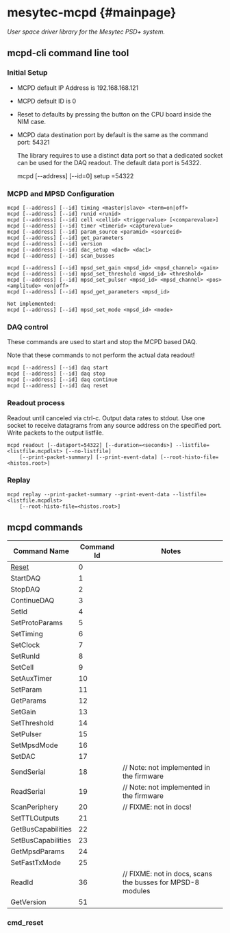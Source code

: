 # mesytec-mcpd  {#mainpage}

*User space driver library for the Mesytec PSD+ system.*

## mcpd-cli command line tool


### Initial Setup

* MCPD default IP Address is 192.168.168.121
* MCPD default ID is 0
* Reset to defaults by pressing the button on the CPU board inside the NIM case.
* MCPD data destination port by default is the same as the command port: 54321

  The library requires to use a distinct data port so that a dedicated socket
  can be used for the DAQ readout. The default data port is 54322.

    mcpd [--address] [--id=0] setup <newaddress> <newid> <dataport>=54322


### MCPD and MPSD Configuration

    mcpd [--address] [--id] timing <master|slave> <term=on|off>
    mcpd [--address] [--id] runid <runid>
    mcpd [--address] [--id] cell <cellid> <triggervalue> [<comparevalue>]
    mcpd [--address] [--id] timer <timerid> <capturevalue>
    mcpd [--address] [--id] param_source <paramid> <sourceid>
    mcpd [--address] [--id] get_parameters
    mcpd [--address] [--id] version
    mcpd [--address] [--id] dac_setup <dac0> <dac1>
    mcpd [--address] [--id] scan_busses
    
    mcpd [--address] [--id] mpsd_set_gain <mpsd_id> <mpsd_channel> <gain>
    mcpd [--address] [--id] mpsd_set_threshold <mpsd_id> <threshold>
    mcpd [--address] [--id] mpsd_set_pulser <mpsd_id> <mpsd_channel> <pos> <amplitude> <on|off>
    mcpd [--address] [--id] mpsd_get_parameters <mpsd_id>

    Not implemented:
    mcpd [--address] [--id] mpsd_set_mode <mpsd_id> <mode>


### DAQ control

These commands are used to start and stop the MCPD based DAQ.

Note that these commands to not perform the actual data readout!

    mcpd [--address] [--id] daq start
    mcpd [--address] [--id] daq stop
    mcpd [--address] [--id] daq continue
    mcpd [--address] [--id] daq reset

### Readout process

Readout until canceled via ctrl-c. Output data rates to stdout. Use one socket
to receive datagrams from any source address on the specified port. Write
packets to the output listfile.

    mcpd readout [--dataport=54322] [--duration=<seconds>] --listfile=<listfile.mcpdlst> [--no-listfile]
        [--print-packet-summary] [--print-event-data] [--root-histo-file=<histos.root>]

### Replay

    mcpd replay --print-packet-summary --print-event-data --listfile=<listfile.mcpdlst>
        [--root-histo-file=<histos.root>]

## mcpd commands


| Command Name      | Command Id    | Notes     |
| ---               | ---           | ---       |
| [Reset](#cmd_reset)             | 0 |
| StartDAQ          | 1 |
| StopDAQ           | 2 |
| ContinueDAQ       | 3 |
| SetId             | 4 |
| SetProtoParams    | 5 |
| SetTiming         | 6 |
| SetClock          | 7 |
| SetRunId          | 8 |
| SetCell           | 9 |
| SetAuxTimer       | 10 |
| SetParam          | 11 |
| GetParams         | 12 |
| SetGain           | 13 |
| SetThreshold      | 14 |
| SetPulser         | 15 |
| SetMpsdMode       | 16 |
| SetDAC            | 17 |
| SendSerial        | 18 | // Note: not implemented in the firmware
| ReadSerial        | 19 | // Note: not implemented in the firmware
| ScanPeriphery     | 20 | // FIXME: not in docs!
| SetTTLOutputs     | 21 |
| GetBusCapabilities | 22 |
| SetBusCapabilities | 23 |
| GetMpsdParams     | 24 |
| SetFastTxMode     | 25 |
| ReadId            | 36 | // FIXME: not in docs, scans the busses for MPSD-8 modules
| GetVersion        | 51 |


### cmd_reset
